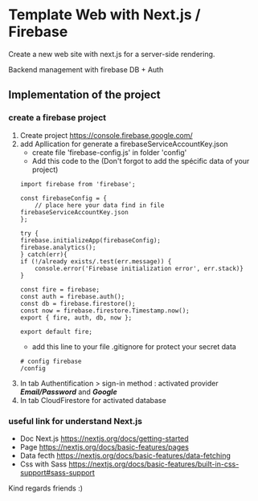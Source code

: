 # Template Web with Next.js / Firebase

Create a new web site with next.js for a server-side rendering. 

Backend management with firebase DB + Auth

## Implementation of the project

### create a firebase project

1. Create project https://console.firebase.google.com/
2. add Apllication for generate a firebaseServiceAccountKey.json
    + create file 'firebase-config.js' in folder 'config'
    + Add this code to the (Don't forgot to add the spécific data of your project)
    ```
    import firebase from 'firebase';

    const firebaseConfig = {
        // place here your data find in file firebaseServiceAccountKey.json
    };

    try {
    firebase.initializeApp(firebaseConfig);
    firebase.analytics();
    } catch(err){
    if (!/already exists/.test(err.message)) {
        console.error('Firebase initialization error', err.stack)}
    }

    const fire = firebase;
    const auth = firebase.auth();
    const db = firebase.firestore();
    const now = firebase.firestore.Timestamp.now();
    export { fire, auth, db, now };

    export default fire;
    ``` 
    + add this line to your file .gitignore for protect your secret data
    ```
    # config firebase
    /config
    ```
3. In tab Authentification > sign-in method : activated provider ***Email/Password*** and ***Google***
4. In tab CloudFirestore for activated database

### useful link for understand Next.js
+ Doc Next.js   https://nextjs.org/docs/getting-started
+ Page          https://nextjs.org/docs/basic-features/pages
+ Data fecth    https://nextjs.org/docs/basic-features/data-fetching
+ Css with Sass https://nextjs.org/docs/basic-features/built-in-css-support#sass-support


Kind regards friends :)